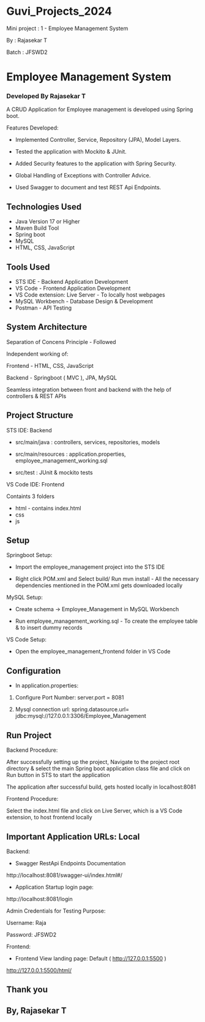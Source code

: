 # Guvi_Projects_2024

Mini project : 1 - Employee Management System


By	: Rajasekar T

Batch 	: JFSWD2



# Employee Management System
### Developed By Rajasekar T

A CRUD Application for Employee management is developed using Spring boot. 

Features Developed:
* Implemented Controller, Service, Repository (JPA), Model Layers.

* Tested the application with Mockito & JUnit.

* Added Security features to the application with Spring Security.

* Global Handling of Exceptions with Controller Advice.

* Used Swagger to document and test REST Api Endpoints.
 


## Technologies Used

* Java Version 17 or Higher
* Maven Build Tool
* Spring boot
* MySQL
* HTML, CSS, JavaScript


## Tools Used

* STS IDE - Backend Application Development
* VS Code - Frontend Application Development
* VS Code extension: Live Server - To locally host webpages
* MySQL Workbench - Database Design & Development
* Postman - API Testing


## System Architecture

Separation of Concens Principle - Followed

Independent working of:

Frontend - HTML, CSS, JavaScript

Backend  - Springboot ( MVC ), JPA, MySQL

Seamless integration between front and backend with the help of controllers & REST APIs



## Project Structure

STS IDE: Backend
* src/main/java : 
controllers, services, repositories, models 

* src/main/resources :
application.properties, employee_management_working.sql

* src/test : JUnit & mockito tests


VS Code IDE: Frontend

Containts 3 folders
* html - contains index.html
* css 
* js



## Setup 

Springboot Setup:
* Import the employee_management project into the STS IDE

* Right click POM.xml and Select build/ Run mvn install - All the necessary dependencies mentioned in the POM.xml gets downloaded locally 

MySQL Setup:

* Create schema -> Employee_Management in MySQL Workbench

* Run employee_management_working.sql - To create the employee table & to insert dummy records

VS Code Setup: 

* Open the employee_management_frontend folder in VS Code 



## Configuration 

* In application.properties:

1. Configure Port Number:
server.port = 8081

2. Mysql connection url: 
spring.datasource.url= jdbc:mysql://127.0.0.1:3306/Employee_Management



## Run Project

Backend Procedure:

After successfully setting up the project, Navigate to the project root directory & select the main Spring boot application class file and click on Run button in STS to start the application

The application after successful build, gets hosted locally in localhost:8081


Frontend Procedure:

Select the index.html file and click on Live Server, which is a VS Code extension, to host frontend locally


## Important Application URLs: Local

Backend:
* Swagger RestApi Endpoints Documentation 

http://localhost:8081/swagger-ui/index.html#/ 

* Application Startup login page:

http://localhost:8081/login


Admin Credentials for Testing Purpose:

Username: Raja

Password: JFSWD2

Frontend:
* Frontend View landing page: Default ( http://127.0.0.1:5500 )

http://127.0.0.1:5500/html/

## Thank you
## By, Rajasekar T
